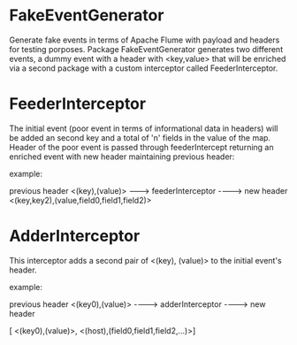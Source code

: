 # FakeEventGenerator
Generate fake events in terms of Apache Flume with payload and headers for testing porposes.
Package FakeEventGenerator generates two different events, a dummy event with a header with <key,value> that will be enriched via a second package with a custom interceptor called FeederInterceptor.
# FeederInterceptor
The initial event (poor event in terms of informational data in headers) will be added an second key and a total of 'n' fields in the value of the map. Header of the poor event is passed through feederIntercept returning an enriched event with new header maintaining previous header:

example:

previous header  <(key),(value)> ---> feederInterceptor ----> new header <(key,key2),(value,field0,field1,field2)>

# AdderInterceptor
This interceptor adds a second pair of <(key), (value)> to the initial event's header.

example:

previous header <(key0),(value)> ----> adderInterceptor ----> new header

[ <(key0),(value)>, <(host),(field0,field1,field2,...)>]
